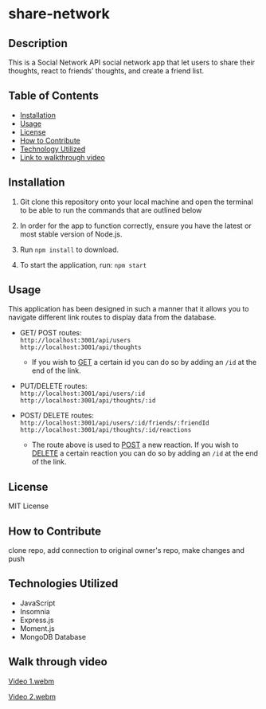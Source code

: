 # share-network

## Description

This is a Social Network API social network app that let users to share their thoughts, react to friends’ thoughts, and create a friend list.


## Table of Contents

- [Installation](#installation)
- [Usage](#usage)
- [License](#license)
- [How to Contribute](#contributions)
- [Technology Utilized](#technologies_utilized)
- [Link to walkthrough video](#link)

## Installation

1. Git clone this repository onto your local machine and open the terminal to be able to run the commands that are outlined below

2. In order for the app to function correctly, ensure you have the latest or most stable version of Node.js. 

3. Run `npm install` to download.

5. To start the application, run: `npm start`

## Usage

This application has been designed in such a manner that it allows you to navigate different link routes to display data from the database. 

- GET/ POST routes: <br>
    `http://localhost:3001/api/users` <br>
    `http://localhost:3001/api/thoughts`<br>

     - If you wish to <u>GET</u> a certain id you can do so by adding an `/id` at the end of the link. 

- PUT/DELETE routes: <br>
    `http://localhost:3001/api/users/:id`<br>
    `http://localhost:3001/api/thoughts/:id` <br>

- POST/ DELETE routes: <br>
    `http://localhost:3001/api/users/:id/friends/:friendId` <br>
    `http://localhost:3001/api/thoughts/:id/reactions` <br>

    - The route above is used to <u>POST</u> a new reaction. If you wish to <u>DELETE</u> a certain  reaction you can do so by adding an `/id` at the end of the link. 

## License

MIT License

## How to Contribute
clone repo, add connection to original owner's repo, make changes and push 

## Technologies Utilized
- JavaScript
- Insomnia 
- Express.js 
- Moment.js
- MongoDB Database



## Walk through video
[Video 1.webm](https://user-images.githubusercontent.com/103380089/197908821-9609aab0-574b-4962-b0c1-5a829f046b8d.webm)

[Video 2.webm](https://user-images.githubusercontent.com/103380089/197908844-30159b19-91c7-4d27-9a13-167dc9b4b695.webm)

